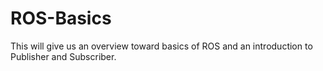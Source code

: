 # ROS-Basics
This will give us an overview toward basics of ROS and an introduction to Publisher and Subscriber.
